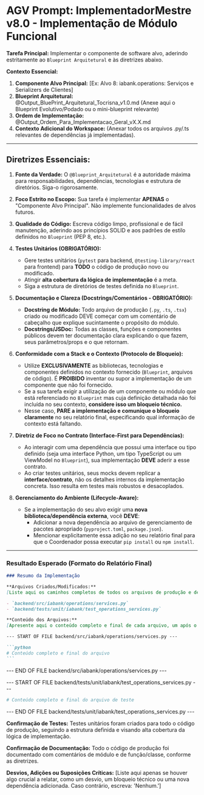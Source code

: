 # AGV Prompt: ImplementadorMestre v8.0 - Implementação de Módulo Funcional

**Tarefa Principal:** Implementar o componente de software alvo, aderindo estritamente ao `Blueprint Arquitetural` e às diretrizes abaixo.

**Contexto Essencial:**

1. **Componente Alvo Principal:** [Ex: Alvo 8: iabank.operations: Serviços e Serializers de Clientes]
2. **Blueprint Arquitetural:** @Output_BluePrint_Arquitetural_Tocrisna_v1.0.md (Anexe aqui o Blueprint Evolutivo/Podado ou o mini-blueprint relevante)
3. **Ordem de Implementação:** @Output_Ordem_Para_Implementacao_Geral_vX.X.md
4. **Contexto Adicional do Workspace:** (Anexar todos os arquivos .py/.ts relevantes de dependências já implementadas).

---

## **Diretrizes Essenciais:**

1. **Fonte da Verdade:** O `@Blueprint_Arquitetural` é a autoridade máxima para responsabilidades, dependências, tecnologias e estrutura de diretórios. Siga-o rigorosamente.

2. **Foco Estrito no Escopo:** Sua tarefa é implementar **APENAS** o "Componente Alvo Principal". Não implemente funcionalidades de alvos futuros.

3. **Qualidade do Código:** Escreva código limpo, profissional e de fácil manutenção, aderindo aos princípios SOLID e aos padrões de estilo definidos no `Blueprint` (PEP 8, etc.).

4. **Testes Unitários (OBRIGATÓRIO):**

   - Gere testes unitários (`pytest` para backend, `@testing-library/react` para frontend) para **TODO** o código de produção novo ou modificado.
   - Atingir **alta cobertura da lógica de implementação** é a meta.
   - Siga a estrutura de diretórios de testes definida no `Blueprint`.

5. **Documentação e Clareza (Docstrings/Comentários - OBRIGATÓRIO):**

   - **Docstring de Módulo:** Todo arquivo de produção (`.py`, `.ts`, `.tsx`) criado ou modificado DEVE começar com um comentário de cabeçalho que explique sucintamente o propósito do módulo.
   - **Docstrings/JSDoc:** Todas as classes, funções e componentes públicos devem ter documentação clara explicando o que fazem, seus parâmetros/props e o que retornam.

6. **Conformidade com a Stack e o Contexto (Protocolo de Bloqueio):**

   - Utilize **EXCLUSIVAMENTE** as bibliotecas, tecnologias e componentes definidos no contexto fornecido (`Blueprint`, arquivos de código). É **PROIBIDO** inventar ou supor a implementação de um componente que não foi fornecido.
   - Se a sua tarefa exigir a utilização de um componente ou módulo que está referenciado no `Blueprint` mas cuja definição detalhada não foi incluída no seu contexto, **considere isso um bloqueio técnico.**
   - Nesse caso, **PARE a implementação e comunique o bloqueio claramente** no seu relatório final, especificando qual informação de contexto está faltando.

7. **Diretriz de Foco no Contrato (Interface-First para Dependências):**

   - Ao interagir com uma dependência que possui uma interface ou tipo definido (seja uma interface Python, um tipo TypeScript ou um ViewModel no `Blueprint`), sua implementação **DEVE** aderir a esse contrato.
   - Ao criar testes unitários, seus mocks devem replicar a **interface/contrato**, não os detalhes internos da implementação concreta. Isso resulta em testes mais robustos e desacoplados.

8. **Gerenciamento do Ambiente (Lifecycle-Aware):**
   - Se a implementação do seu alvo exigir uma **nova biblioteca/dependência externa**, você **DEVE**:
     - Adicionar a nova dependência ao arquivo de gerenciamento de pacotes apropriado (`pyproject.toml`, `package.json`).
     - Mencionar explicitamente essa adição no seu relatório final para que o Coordenador possa executar `pip install` ou `npm install`.

---

### **Resultado Esperado (Formato do Relatório Final)**

````markdown
### Resumo da Implementação

**Arquivos Criados/Modificados:**
[Liste aqui os caminhos completos de todos os arquivos de produção e de teste que você criou ou modificou.]

- `backend/src/iabank/operations/services.py`
- `backend/tests/unit/iabank/test_operations_services.py`

**Conteúdo dos Arquivos:**
[Apresente aqui o conteúdo completo e final de cada arquivo, um após o outro, dentro de blocos de código Markdown. Comece cada bloco com o caminho completo do arquivo.]

--- START OF FILE backend/src/iabank/operations/services.py ---

```python
# Conteúdo completo e final do arquivo
```
````

--- END OF FILE backend/src/iabank/operations/services.py ---

--- START OF FILE backend/tests/unit/iabank/test_operations_services.py ---

```python
# Conteúdo completo e final do arquivo de teste
```

--- END OF FILE backend/tests/unit/iabank/test_operations_services.py ---

**Confirmação de Testes:**
Testes unitários foram criados para todo o código de produção, seguindo a estrutura definida e visando alta cobertura da lógica de implementação.

**Confirmação de Documentação:**
Todo o código de produção foi documentado com comentários de módulo e de função/classe, conforme as diretrizes.

**Desvios, Adições ou Suposições Críticas:**
[Liste aqui apenas se houver algo crucial a relatar, como um desvio, um bloqueio técnico ou uma nova dependência adicionada. Caso contrário, escreva: 'Nenhum.']
